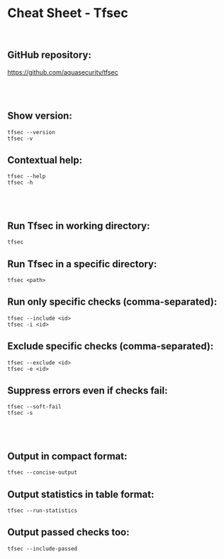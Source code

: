 # Cheat Sheet - Tfsec

<br>

## GitHub repository:
https://github.com/aquasecurity/tfsec

<br><br>

## Show version:
```shell
tfsec --version
tfsec -v
```

## Contextual help:
```shell
tfsec --help
tfsec -h
```

<br><br>

## Run Tfsec in working directory:
```shell
tfsec
```

## Run Tfsec in a specific directory:
```shell
tfsec <path>
```

## Run only specific checks (comma-separated):
```shell
tfsec --include <id>
tfsec -i <id>
```

## Exclude specific checks (comma-separated):
```shell
tfsec --exclude <id>
tfsec -e <id>
```

## Suppress errors even if checks fail:
```shell
tfsec --soft-fail
tfsec -s
```

<br><br>

## Output in compact format:
```shell
tfsec --concise-output
```

## Output statistics in table format:
```shell
tfsec --run-statistics
```

## Output passed checks too:
```shell
tfsec --include-passed
```